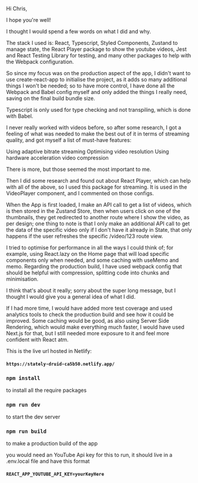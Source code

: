 Hi Chris,

I hope you're well!

I thought I would spend a few words on what I did and why.

The stack I used is:
React, Typescript, Styled Components, Zustand to manage state, the React Player package to show the youtube videos, Jest and React Testing Library for testing, and many other packages to help with the Webpack configuration.

So since my focus was on the production aspect of the app, I didn't want to use create-react-app to initialise the project, as it adds so many additional things I won't be needed; so to have more control, I have done all the Webpack and Babel config myself and only added the things I really need, saving on the final build bundle size.

Typescript is only used for type checking and not transpiling, which is done with Babel.

I never really worked with videos before, so after some research, I got a feeling of what was needed to make the best out of it in terms of streaming quality, and got myself a list of must-have features:

Using adaptive bitrate streaming
Optimising video resolution
Using hardware acceleration
video compression

There is more, but those seemed the most important to me.

Then I did some research and found out about React Player, which can help with all of the above, so I used this package for streaming. It is used in the VideoPlayer component, and I commented on those configs.

When the App is first loaded, I make an API call to get a list of videos, which is then stored in the Zustand Store, then when users click on one of the thumbnails, they get redirected to another route where I show the video, as per design; one thing to note is that I only make an additional API call to get the data of the specific video only if I don't have it already in State, that only happens if the user refreshes the specific /video/123 route view.

I tried to optimise for performance in all the ways I could think of; for example, using React.lazy on the Home page that will load specific components only when needed, and some caching with useMemo and memo. Regarding the production build, I have used webpack config that should be helpful with compression, splitting code into chunks and minimisation.

I think that's about it really; sorry about the super long message, but I thought I would give you a general idea of what I did.

If I had more time, I would have added more test coverage and used analytics tools to check the production build and see how it could be improved. Some caching would be good, as also using Server Side Rendering, which would make everything much faster, I would have used Next.js for that, but I still needed more exposure to it and feel more confident with React atm.

This is the live url hosted in Netlify:

#### `https://stately-druid-ca5b50.netlify.app/`

### `npm install`

to install all the require packages

### `npm run dev`

to start the dev server

### `npm run build`

to make a production build of the app

you would need an YouTube Api key for this to run,
it should live in a .env.local file and have this format

#### `REACT_APP_YOUTUBE_API_KEY=yourKeyHere`
